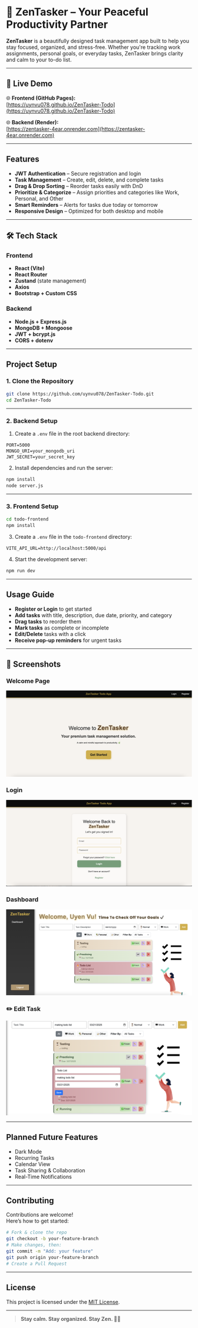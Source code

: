# 🧘 ZenTasker – Your Peaceful Productivity Partner

**ZenTasker** is a beautifully designed task management app built to help you stay focused, organized, and stress-free. Whether you're tracking work assignments, personal goals, or everyday tasks, ZenTasker brings clarity and calm to your to-do list.

---

## 🚀 Live Demo

🌐 **Frontend (GitHub Pages):**  
[https://uynvu078.github.io/ZenTasker-Todo](https://uynvu078.github.io/ZenTasker-Todo)

🌐 **Backend (Render):**  
[https://zentasker-4ear.onrender.com](https://zentasker-4ear.onrender.com)

---

## Features

- **JWT Authentication** – Secure registration and login
- **Task Management** – Create, edit, delete, and complete tasks
- **Drag & Drop Sorting** – Reorder tasks easily with DnD
- **Prioritize & Categorize** – Assign priorities and categories like Work, Personal, and Other
- **Smart Reminders** – Alerts for tasks due today or tomorrow
- **Responsive Design** – Optimized for both desktop and mobile

---

## 🛠️ Tech Stack

### Frontend
- **React (Vite)**
- **React Router**
- **Zustand** (state management)
- **Axios**
- **Bootstrap + Custom CSS**

### Backend
- **Node.js + Express.js**
- **MongoDB + Mongoose**
- **JWT + bcrypt.js**
- **CORS + dotenv**

---

## Project Setup

### 1. Clone the Repository

```bash
git clone https://github.com/uynvu078/ZenTasker-Todo.git
cd ZenTasker-Todo
```

---

### 2. Backend Setup

1. Create a `.env` file in the root backend directory:
```env
PORT=5000
MONGO_URI=your_mongodb_uri
JWT_SECRET=your_secret_key
```

2. Install dependencies and run the server:
```bash
npm install
node server.js
```

---

### 3. Frontend Setup

```bash
cd todo-frontend
npm install
```

3. Create a `.env` file in the `todo-frontend` directory:
```env
VITE_API_URL=http://localhost:5000/api
```

4. Start the development server:
```bash
npm run dev
```

---

## Usage Guide

- **Register or Login** to get started
- **Add tasks** with title, description, due date, priority, and category
- **Drag tasks** to reorder them
- **Mark tasks** as complete or incomplete
- **Edit/Delete** tasks with a click
- **Receive pop-up reminders** for urgent tasks

---

## 📸 Screenshots

### Welcome Page  
![Welcome](https://github.com/uynvu078/ZenTasker-Todo/blob/main/screenshots/welcome.png)

### Login  
![Login](https://github.com/uynvu078/ZenTasker-Todo/blob/main/screenshots/login.png)

### Dashboard  
![Dashboard](https://github.com/uynvu078/ZenTasker-Todo/blob/main/screenshots/dashboard.png)

### ✏️ Edit Task  
![Edit Task](https://github.com/uynvu078/ZenTasker-Todo/blob/main/screenshots/tasks.png)

---

## Planned Future Features

- Dark Mode  
- Recurring Tasks  
- Calendar View  
- Task Sharing & Collaboration  
- Real-Time Notifications

---

## Contributing

Contributions are welcome!  
Here’s how to get started:

```bash
# Fork & clone the repo
git checkout -b your-feature-branch
# Make changes, then:
git commit -m "Add: your feature"
git push origin your-feature-branch
# Create a Pull Request 
```

---

## License

This project is licensed under the [MIT License](LICENSE).

---

> **Stay calm. Stay organized. Stay Zen. 🧘✅**
